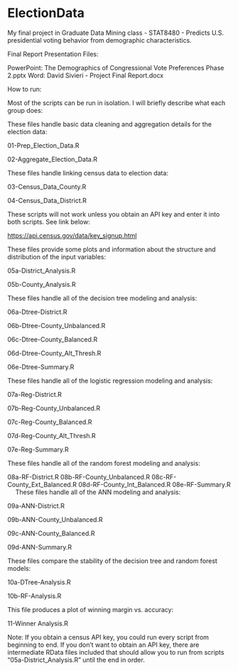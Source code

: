 # ElectionData
My final project in Graduate Data Mining class - STAT8480 - Predicts U.S. presidential voting behavior from demographic characteristics.

Final Report Presentation Files: 

  PowerPoint: The Demographics of Congressional Vote Preferences Phase 2.pptx
  Word: David Sivieri - Project Final Report.docx

How to run:

Most of the scripts can be run in isolation.  I will briefly describe what each group does:

These files handle basic data cleaning and aggregation details for the election data:

  01-Prep_Election_Data.R

  02-Aggregate_Election_Data.R

These files handle linking census data to election data:

  03-Census_Data_County.R

  04-Census_Data_District.R

These scripts will not work unless you obtain an API key and enter it into both scripts. See link below:

https://api.census.gov/data/key_signup.html

These files provide some plots and information about the structure and distribution of the input variables:

  05a-District_Analysis.R

  05b-County_Analysis.R

These files handle all of the decision tree modeling and analysis:

  06a-Dtree-District.R

  06b-Dtree-County_Unbalanced.R

  06c-Dtree-County_Balanced.R

  06d-Dtree-County_Alt_Thresh.R

  06e-Dtree-Summary.R

These files handle all of the logistic regression modeling and analysis:

  07a-Reg-District.R

  07b-Reg-County_Unbalanced.R

  07c-Reg-County_Balanced.R

  07d-Reg-County_Alt_Thresh.R

  07e-Reg-Summary.R

These files handle all of the random forest modeling and analysis:

  08a-RF-District.R
  08b-RF-County_Unbalanced.R
  08c-RF-County_Ext_Balanced.R
  08d-RF-County_Int_Balanced.R
  08e-RF-Summary.R
 
These files handle all of the ANN modeling and analysis:

  09a-ANN-District.R

  09b-ANN-County_Unbalanced.R

  09c-ANN-County_Balanced.R

  09d-ANN-Summary.R

These files compare the stability of the decision tree and random forest models:

  10a-DTree-Analysis.R

  10b-RF-Analysis.R

This file produces a plot of winning margin vs. accuracy:

  11-Winner Analysis.R


Note:  If you obtain a census API key, you could run every script from beginning to end.  If you don’t want to obtain an API key, there are intermediate RData files included that should allow you to run from scripts 
“05a-District_Analysis.R” until the end in order.

